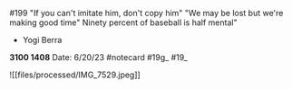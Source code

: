 #199
"If you can't imitate him, don't copy him" "We may be lost but we're making good time" Ninety percent of baseball is half mental"
- Yogi Berra


**3100 1408** 
Date: 6/20/23
 #notecard
 #19g_ #19_

![[files/processed/IMG_7529.jpeg]]